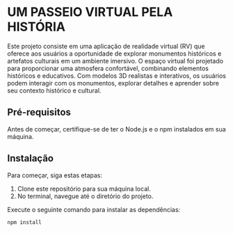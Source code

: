 # UM PASSEIO VIRTUAL PELA HISTÓRIA
Este projeto consiste em uma aplicação de realidade virtual (RV) que oferece aos usuários a oportunidade de explorar monumentos históricos e artefatos culturais em um ambiente imersivo. O espaço virtual foi projetado para proporcionar uma atmosfera confortável, combinando elementos históricos e educativos. Com modelos 3D realistas e interativos, os usuários podem interagir com os monumentos, explorar detalhes e aprender sobre seu contexto histórico e cultural.
## Pré-requisitos

Antes de começar, certifique-se de ter o Node.js e o npm instalados em sua máquina.

## Instalação

Para começar, siga estas etapas:

1. Clone este repositório para sua máquina local.
2. No terminal, navegue até o diretório do projeto.

Execute o seguinte comando para instalar as dependências:

```bash
npm install
